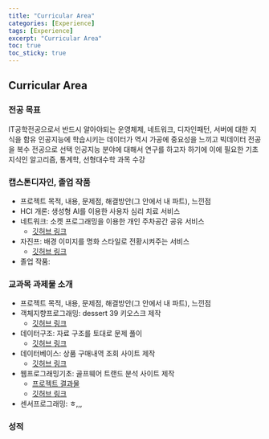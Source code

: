 ```yaml
---
title: "Curricular Area"
categories: [Experience]
tags: [Experience]
excerpt: "Curricular Area"
toc: true
toc_sticky: true
---
```


## Curricular Area

### 전공 목표

IT공학전공으로서 반드시 알아야되는 운영체제, 네트워크, 디자인패턴, 서버에 대한 지식을 함유 
인공지능에 학습시키는 데이터가 역시 가공에 중요성을 느끼고 빅데이터 전공을 복수 전공으로 선택
인공지능 분야에 대해서 연구를 하고자 하기에 이에 필요한 기초 지식인 알고리즘, 통계학, 선형대수학 과목 수강

### 캡스톤디자인, 졸업 작품

- 프로젝트 목적, 내용, 문제점, 해결방안(그 안에서 내 파트), 느낀점
- HCI 개론: 생성형 AI를 이용한 사용자 심리 치료 서비스
- 네트워크: 소켓 프로그래밍을 이용한 개인 주차공간 공유 서비스
    - [깃허브 링크](https://github.com/sooking87/Network-Socket-Programming)
- 자진프: 배경 이미지를 명화 스타일로 전황시켜주는 서비스
    - [깃허브 링크](https://github.com/sooking87/Masterpiece-Filter)
- 졸업 작품: 


### 교과목 과제물 소개

- 프로젝트 목적, 내용, 문제점, 해결방안(그 안에서 내 파트), 느낀점
- 객체지향프로그래밍: dessert 39 키오스크 제작
    - [깃허브 링크](https://github.com/sooking87/Java/tree/master/src/TERMPROJECT)
- 데이터구조: 자료 구조를 토대로 문제 풀이
    - [깃허브 링크](https://github.com/sooking87/Data-Structure-Term-Project/tree/master/Final)
- 데이터베이스: 상품 구매내역 조회 사이트 제작
    - [깃허브 링크](https://github.com/sooking87/DataBase/tree/master/ESQL)
- 웹프로그래밍기초: 골프웨어 트랜드 분석 사이트 제작
    - [프로젝트 결과물](http://mm.sookmyung.ac.kr/~it2116313/final_project/)
    - [깃허브 링크](https://github.com/sooking87/WEB-PROGRAMMING/tree/WEB-PROGRAMMING/PROJECT)
- 센서프로그래밍: ㅎ,,,


### 성적
